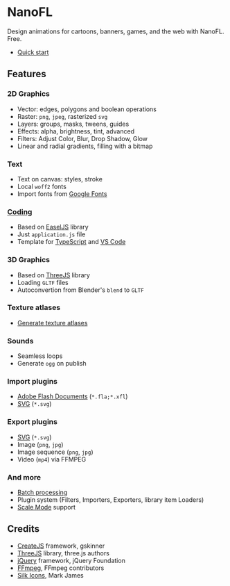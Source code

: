 # NanoFL

Design animations for cartoons, banners, games, and the web with NanoFL. Free.

* [Quick start](doc/quick_start/index.md)

## Features

### 2D Graphics
* Vector: edges, polygons and boolean operations
* Raster: `png`, `jpeg`, rasterized `svg`
* Layers: groups, masks, tweens, guides
* Effects: alpha, brightness, tint, advanced
* Filters: Adjust Color, Blur, Drop Shadow, Glow
* Linear and radial gradients, filling with a bitmap

### Text
* Text on canvas: styles, stroke
* Local `woff2` fonts
* Import fonts from [Google Fonts](https://fonts.google.com/)
 
### [Coding](doc/coding.md)
* Based on [EaselJS](https://createjs.com/easeljs) library
* Just `application.js` file
* Template for [TypeScript](https://www.typescriptlang.org/) and [VS Code](https://code.visualstudio.com/)

### 3D Graphics
* Based on [ThreeJS](https://threejs.org/) library
* Loading `GLTF` files
* Autoconvertion from Blender's `blend` to `GLTF`

### Texture atlases
* [Generate texture atlases](/doc/generate_texture_atlases/index.md)

### Sounds
* Seamless loops
* Generate `ogg` on publish

### Import plugins
* [Adobe Flash Documents](/doc/flash/) (`*.fla;*.xfl`)
* [SVG](/doc/svg/) (`*.svg`)

### Export plugins
* [SVG](/doc/svg/) (`*.svg`)
* Image (`png`, `jpg`)
* Image sequence (`png`, `jpg`)
* Video (`mp4`) via FFMPEG

### And more
* [Batch processing](/doc/command_line/)
* Plugin system (Filters, Importers, Exporters, library item Loaders)
* [Scale Mode](/doc/scale_mode/) support

## Credits
* [CreateJS](http://www.createjs.com/) framework, gskinner
* [ThreeJS](https://threejs.org/) library, three.js authors
* [jQuery](http://jquery.com/) framework, jQuery Foundation
* [FFmpeg](https://ffmpeg.org/), FFmpeg contributors
* [Silk Icons](http://www.famfamfam.com/lab/icons/silk/), Mark James
